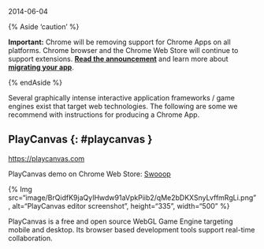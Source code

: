 2014-06-04

{% Aside ‘caution’ %}

**Important:** Chrome will be removing support for Chrome Apps on all platforms. Chrome browser and the Chrome Web Store will continue to support extensions. [**Read the announcement**](https://blog.chromium.org/2020/08/changes-to-chrome-app-support-timeline.html) and learn more about [**migrating your app**](/apps/migration).

{% endAside %}

Several graphically intense interactive application frameworks / game engines exist that target web technologies. The following are some we recommend with instructions for producing a Chrome App.

## PlayCanvas {: \#playcanvas }

<https://playcanvas.com>

PlayCanvas demo on Chrome Web Store: [Swooop](https://chrome.google.com/webstore/detail/swooop/jblimahfbhdcengjfbdpdngcfcghladf?hl=en-US)

{% Img src=“image/BrQidfK9jaQyIHwdw91aVpkPiib2/qMe2bDKXSnyLvffmRgLi.png”, alt=“PlayCanvas editor screenshot”, height=“335”, width=“500” %}

PlayCanvas is a free and open source WebGL Game Engine targeting mobile and desktop. Its browser based development tools support real-time collaboration.

